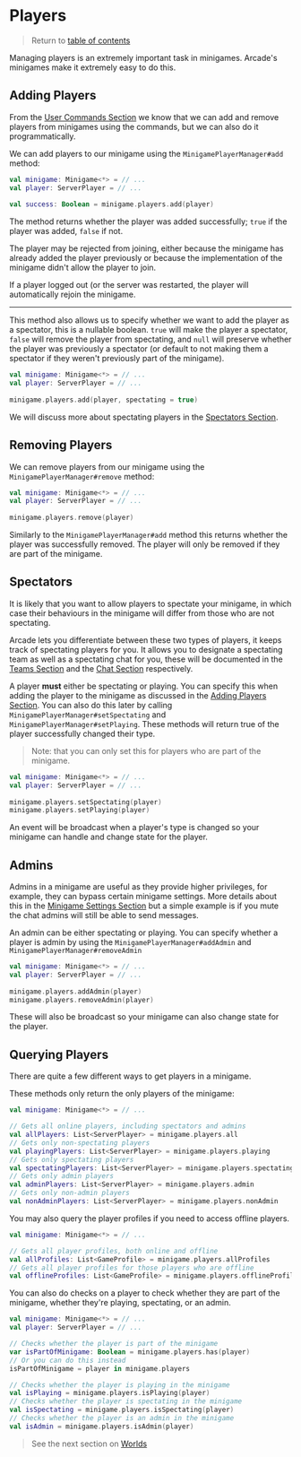 # Players

> Return to [table of contents](../minigames.md)

Managing players is an extremely important task in minigames. Arcade's minigames make it extremely easy to do this.

## Adding Players

From the [User Commands Section](../commands.md) we know that we can add and remove players from minigames using the commands, but we can also do it programmatically.

We can add players to our minigame using the `MinigamePlayerManager#add` method:

```kotlin
val minigame: Minigame<*> = // ...
val player: ServerPlayer = // ...
    
val success: Boolean = minigame.players.add(player)
```

The method returns whether the player was added successfully; `true` if the player was added, `false` if not.

The player may be rejected from joining, either because the minigame has already added the player previously or because the implementation of the minigame didn't allow the player to join.

If a player logged out (or the server was restarted, the player will automatically rejoin the minigame.

--- 

This method also allows us to specify whether we want to add the player as a spectator, this is a nullable boolean. `true` will make the player a spectator, `false` will remove the player from spectating, and `null` will preserve whether the player was previously a spectator (or default to not making them a spectator if they weren't previously part of the minigame).

```kotlin
val minigame: Minigame<*> = // ...
val player: ServerPlayer = // ...
    
minigame.players.add(player, spectating = true)
```

We will discuss more about spectating players in the [Spectators Section](#spectators).

## Removing Players

We can remove players from our minigame using the `MinigamePlayerManager#remove` method:

```kotlin
val minigame: Minigame<*> = // ...
val player: ServerPlayer = // ...
    
minigame.players.remove(player)
```

Similarly to the `MinigamePlayerManager#add` method this returns whether the player was successfully removed. The player will only be removed if they are part of the minigame.

## Spectators

It is likely that you want to allow players to spectate your minigame, in which case their behaviours in the minigame will differ from those who are not spectating.

Arcade lets you differentiate between these two types of players, it keeps track of spectating players for you. 
It allows you to designate a spectating team as well as a spectating chat for you, these will be documented in the [Teams Section](teams.md) and the [Chat Section](chat.md) respectively.

A player **must** either be spectating or playing. You can specify this when adding the player to the minigame as discussed in the [Adding Players Section](#adding-players).
You can also do this later by calling `MinigamePlayerManager#setSpectating` and `MinigamePlayerManager#setPlaying`. These methods will return true of the player successfully changed their type. 

> Note: that you can only set this for players who are part of the minigame.

```kotlin
val minigame: Minigame<*> = // ...
val player: ServerPlayer = // ...
    
minigame.players.setSpectating(player)
minigame.players.setPlaying(player)
```

An event will be broadcast when a player's type is changed so your minigame can handle and change state for the player.

## Admins

Admins in a minigame are useful as they provide higher privileges,
for example, they can bypass certain minigame settings.
More details about this in the [Minigame Settings Section](settings.md) but a simple example is if you mute the chat admins will still be able to send messages. 

An admin can be either spectating or playing. You can specify whether a player is admin by using the `MinigamePlayerManager#addAdmin` and `MinigamePlayerManager#removeAdmin`

```kotlin
val minigame: Minigame<*> = // ...
val player: ServerPlayer = // ...
    
minigame.players.addAdmin(player)
minigame.players.removeAdmin(player)
```

These will also be broadcast so your minigame can also change state for the player.

## Querying Players

There are quite a few different ways to get players in a minigame.

These methods only return the only players of the minigame:
```kotlin
val minigame: Minigame<*> = // ...

// Gets all online players, including spectators and admins
val allPlayers: List<ServerPlayer> = minigame.players.all
// Gets only non-spectating players
val playingPlayers: List<ServerPlayer> = minigame.players.playing
// Gets only spectating players
val spectatingPlayers: List<ServerPlayer> = minigame.players.spectating
// Gets only admin players
val adminPlayers: List<ServerPlayer> = minigame.players.admin
// Gets only non-admin players
val nonAdminPlayers: List<ServerPlayer> = minigame.players.nonAdmin
```

You may also query the player profiles if you need to access offline players.
```kotlin
val minigame: Minigame<*> = // ...

// Gets all player profiles, both online and offline
val allProfiles: List<GameProfile> = minigame.players.allProfiles
// Gets all player profiles for those players who are offline
val offlineProfiles: List<GameProfile> = minigame.players.offlineProfiles
```

You can also do checks on a player to check whether they are part of the minigame,
whether they're playing, spectating, or an admin.

```kotlin
val minigame: Minigame<*> = // ...
val player: ServerPlayer = // ...

// Checks whether the player is part of the minigame
var isPartOfMinigame: Boolean = minigame.players.has(player)
// Or you can do this instead
isPartOfMinigame = player in minigame.players

// Checks whether the player is playing in the minigame
val isPlaying = minigame.players.isPlaying(player)
// Checks whether the player is spectating in the minigame
val isSpectating = minigame.players.isSpectating(player)
// Checks whether the player is an admin in the minigame
val isAdmin = minigame.players.isAdmin(player)
```

> See the next section on [Worlds](worlds.md)
